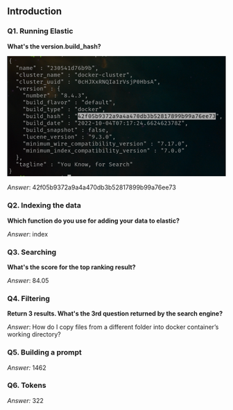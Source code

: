 ## Introduction

### Q1. Running Elastic

**What's the version.build_hash?**

![alt text](es_response.png)

*Answer*: 42f05b9372a9a4a470db3b52817899b99a76ee73

### Q2. Indexing the data

**Which function do you use for adding your data to elastic?**

*Answer*: index

### Q3. Searching

**What's the score for the top ranking result?**

*Answer*: 84.05

### Q4. Filtering

**Return 3 results. What's the 3rd question returned by the search engine?**

*Answer*: How do I copy files from a different folder into docker container’s working directory?

### Q5. Building a prompt

*Answer:* 1462

### Q6. Tokens

*Answer:* 322
